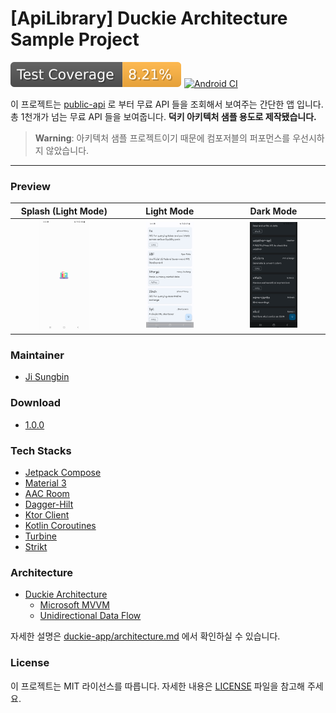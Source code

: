 # [ApiLibrary] Duckie Architecture Sample Project 

![coverage](assets/coverage.svg) [![Android CI](https://github.com/duckie-team/ApiLibrary/actions/workflows/android-ci.yml/badge.svg?branch=trunk&event=push)](https://github.com/duckie-team/ApiLibrary/actions/workflows/android-ci.yml)

이 프로젝트는 [public-api](https://github.com/davemachado/public-api) 로 부터 무료 API 들을 조회해서 보여주는 간단한 앱 입니다.
총 1천개가 넘는 무료 API 들을 보여줍니다. **덕키 아키텍처 샘플 용도로 제작됐습니다.**

> **Warning**: 아키텍처 샘플 프로젝트이기 때문에 컴포저블의 퍼포먼스를 우선시하지 않았습니다.

---

### Preview

|           Splash (Light Mode)            |                  Light Mode                  |                  Dark Mode                  |
| :--------------------------------------: | :------------------------------------------: | :-----------------------------------------: |
| <img src="art/splash.png" width="50%" /> | <img src="art/light-mode.png" width="50%" /> | <img src="art/dark-mode.png" width="50%" /> |

### Maintainer

- [Ji Sungbin](https://www.linkedin.com/in/ji-sungbin-4343b7219/)

### Download

- [1.0.0](https://github.com/duckie-team/ApiLibrary/releases/tag/1.0.0)

### Tech Stacks

- [Jetpack Compose](https://developer.android.com/jetpack/compose)
- [Material 3](https://m3.material.io/)
- [AAC Room](https://developer.android.com/jetpack/androidx/releases/room)
- [Dagger-Hilt](https://dagger.dev/hilt/)
- [Ktor Client](https://ktor.io/docs/getting-started-ktor-client.html)
- [Kotlin Coroutines](https://kotlinlang.org/docs/coroutines-overview.html)
- [Turbine](https://github.com/cashapp/turbine)
- [Strikt](https://strikt.io/)

### Architecture

- [Duckie Architecture](https://github.com/duckie-team/duckie-app-mvp/blob/develop/documents/architecture.md)
   - [Microsoft MVVM](https://learn.microsoft.com/en-us/xamarin/xamarin-forms/enterprise-application-patterns/mvvm)
   - [Unidirectional Data Flow](https://en.wikipedia.org/wiki/Unidirectional_Data_Flow_(computer_science))

자세한 설명은 [duckie-app/architecture.md](https://github.com/duckie-team/duckie-android/blob/develop/documents/architecture.md#apilibrary) 에서 확인하실 수 있습니다.

### License

이 프로젝트는 MIT 라이선스를 따릅니다. 자세한 내용은 [LICENSE](https://github.com/duckie-team/ApiLibrary/blob/trunk/LICENSE) 파일을 참고해 주세요.
